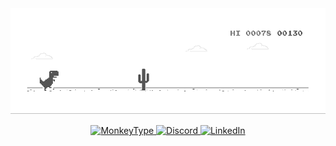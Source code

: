 <a>
  <picture>
    <source media="(prefers-color-scheme: dark)" srcset="./img/dino-dark.gif" />
    <source media="(prefers-color-scheme: light)" srcset="./img/dino.gif" />
    <img src="./img/dino.gif" />
  </picture>
</a>

<p align="center">
  <a href="https://monkeytype.com/profile/kurro">
    <img src="https://img.shields.io/badge/MonkeyType-kurro-FF7518?style=for-the-badge&logo=monkeytype&logoColor=white" alt="MonkeyType" />
  </a>
  <a href="https://discord.com/users/616914110113644544">
    <img src="https://img.shields.io/badge/Discord-hsalc-7289DA?style=for-the-badge&logo=discord&logoColor=white" alt="Discord" />
  </a>
  <a href="https://www.linkedin.com/in/aryansoni01/">
    <img src="https://img.shields.io/badge/LinkedIn-aryansoni01-0077B5?style=for-the-badge&logo=linkedin&logoColor=white" alt="LinkedIn" />
  </a>
</p>
